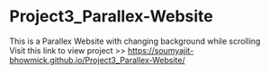 # Project3_Parallex-Website
This is a Parallex Website with changing background while scrolling
<br>
Visit this link to view project >> https://soumyajit-bhowmick.github.io/Project3_Parallex-Website/

